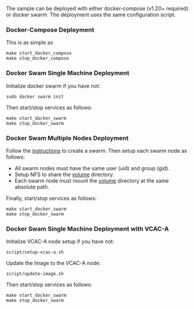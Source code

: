 The sample can be deployed with either docker-compose (v1.20+ required) or docker swarm. The deployment uses the same configuration script.   

### Docker-Compose Deployment

This is as simple as 
```
make start_docker_compose
make stop_docker_compose
```

### Docker Swam Single Machine Deployment

Initialize docker swarm if you have not:
```
sudo docker swarm init
```
Then start/stop services as follows:
```
make start_docker_swarm
make stop_docker_swarm
```

### Docker Swam Multiple Nodes Deployment

Follow the [instructions](https://docs.docker.com/engine/swarm/swarm-tutorial/create-swarm) to create a swarm. Then setup each swarm node as follows:     
- All swarm nodes must have the same user (uid) and group (gid).    
- Setup NFS to share the [volume](../../volume) directory.     
- Each swarm node must mount the [volume](../../volume) directory at the same absolute path.    

Finally, start/stop services as follows:
```
make start_docker_swarm
make stop_docker_swarm
```

### Docker Swam Single Machine Deployment with VCAC-A

Initialize VCAC-A node setup if you have not:
```
script/setup-vcac-a.sh
```

Update the Image to the VCAC-A node:
```
script/update-image.sh
```

Then start/stop services as follows:
```
make start_docker_swarm
make stop_docker_swarm
```

